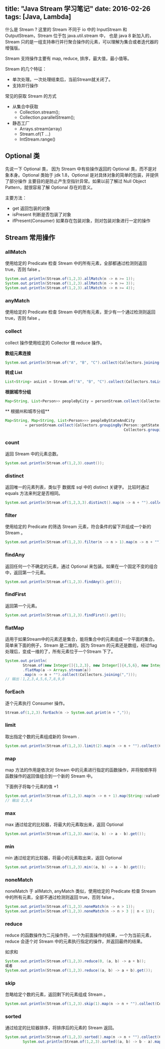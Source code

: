 title: "Java Stream 学习笔记"
date: 2016-02-26
tags: [Java, Lambda]
---

什么是 Stream ? 这里的 Stream 不同于 io 中的 InputStream 和 OutputStream，Stream 位于包 java.util.stream 中， 也是 java 8 新加入的，Stream 只的是一组支持串行并行聚合操作的元素，可以理解为集合或者迭代器的增强版。<!--more-->

Stream 支持操作主要有 map, reduce, 排序，最大值，最小值等。

Stream 的几个特征：

- 单次处理。一次处理结束后，当前Stream就关闭了。
- 支持并行操作

常见的获取 Stream 的方式

- 从集合中获取
  - Collection.stream();
  - Collection.parallelStream();
- 静态工厂
  - Arrays.stream(array) 
  - Stream.of(T ...)
  - IntStream.range()

## Optional 类

先说一下 Optional 类， 因为 Stream 中有些操作返回的 Optional 类，而不是对象本身。Optional 类始于 jdk 1.8，Optional 是对具体对象的简单的包装，并提供了部分操作 主要目的是防止产生空指针异常。如果以前了解过 Null Object Pattern，就很容易了解 Optional 存在的意义。

主要方法：

- get 返回包装的对象
- isPresent 判断是否包装了对象
- ifPresent(Consumer) 如果存在包装对象，则对包装对象进行一定的操作

## Stream 常用操作

### allMatch

使用给定的 Predicate 检查 Stream 中的所有元素，全部都通过检测则返回 true，否则 false 。

```java
System.out.println(Stream.of(1,2,3).allMatch(n -> n >= 1));
System.out.println(Stream.of(1,2,3).allMatch(n -> n >= 3));
System.out.println(Stream.of(1,2,3).allMatch(n -> n >= 4));
```

### anyMatch

使用给定的 Predicate 检查 Stream 中的所有元素，至少有一个通过检测则返回 true，否则 false 。

### collect

collect 操作使用给定的 Collector 做 reduce 操作。

**数组元素连接**

```java
System.out.println(Stream.of("A", "B", "C").collect(Collectors.joining(",")));
```

**转成 List**

```java
List<String> asList = Stream.of("A", "B", "C").collect(Collectors.toList());
```

**根据城市分组**

```java
Map<String, List<Person>> peopleByCity = personStream.collect(Collectors.groupingBy(Person::getCity));
```

** 根据州和城市分组**

```java
Map<String, Map<String, List<Person>>> peopleByStateAndCity
         = personStream.collect(Collectors.groupingBy(Person::getState,
                                                      Collectors.groupingBy(Person::getCity)));

```

### count

返回 Stream 中的元素总数。

```java
System.out.println(Stream.of(1,2,3).count());
```

### distinct

返回唯一的元素列表，类似于 数据库 sql 中的 distinct 关键字。 比较时通过 equals 方法来判定是否相同。

```java
System.out.println(Stream.of(1,2,3,3).distinct().map(n -> n + "").collect(Collectors.joining(",")));
```

### filter

使用给定的 Predicate 的筛选 Stream 元素，符合条件的留下并组成一个新的 Stream 。

```java
System.out.println(Stream.of(1,2,3).filter(n -> n > 1).map(n -> n + "").collect(Collectors.joining(",")));  
```

### findAny

返回任何一个不确定的元素，通过 Optional 来包装。如果在一个固定不变的组合中，返回第一个元素。

```java
System.out.println(Stream.of(1,2,3).findAny().get());
```

### findFirst

返回第一个元素。

```java
System.out.println(Stream.of(1,2,3).findFirst().get());
```

### flatMap

适用于如果Stream中的元素还是集合，能将集合中的元素组成一个平面的集合。简单来下面的例子，Stream 是二维的，因为 Stream 的元素还是数组，经过flag处理后，变成一维的了，所有元素位于一个Stream 下了。

```java
System.out.println(
		Stream.of(new Integer[]{1,2,3}, new Integer[]{4,5,6}, new Integer[]{7,8,9,0})
		.flatMap(a -> Arrays.stream(a))
		.map(n -> n + "").collect(Collectors.joining(",")));
// 输出：1,2,3,4,5,6,7,8,9,0
```

### forEach

逐个元素执行 Consumer 操作。

```java
Stream.of(1,2,3).forEach(n -> System.out.print(n + ","));
```

### limit 

取出指定个数的元素组成新的 Stream .

```java
System.out.println(Stream.of(1,2,3).limit(2).map(n -> n + "").collect(Collectors.joining(",")));
```

### map 

map 方法的作用是依次对 Stream 中的元素进行指定的函数操作，并将按顺序将函数操作的返回值组合到一个新的 Stream 中。

下面例子将每个元素的值 +1 

```java
System.out.println(Stream.of(1,2,3).map(n -> n + 1).map(String::valueOf).collect(Collectors.joining(",")));
// 输出 2,3,4
```

### max

max 通过给定的比较器，将最大的元素取出来，返回 Optional

```java
System.out.println(Stream.of(1,2,3).max((a, b) -> a - b).get());
```

### min

min 通过给定的比较器，将最小的元素取出来，返回 Optional

```java
System.out.println(Stream.of(1,2,3).min((a, b) -> a - b).get());
```

### noneMatch

noneMatch 于 allMatch, anyMatch 类似，使用给定的 Predicate 检查 Stream 中的所有元素，全部不通过检测则返回 true，否则 false 。

```java
System.out.println(Stream.of(1,2,3).noneMatch(n -> n > 1));
System.out.println(Stream.of(1,2,3).noneMatch(n -> n > 3 || n < 1));
```

### reduce

reduce 的函数操作为二元操作符，一个为前面操作的结果，一个为当前元素，reduce 会逐个对 Stream 中的元素执行指定的操作，并返回最终的结果。

如求和

```java
System.out.println(Stream.of(1,2,3).reduce(0, (a, b) -> a + b));
或者
System.out.println(Stream.of(1,2,3).reduce((a, b) -> a + b).get());
```

### skip

忽略给定个数的元素，返回剩下的元素组成 Stream 。

```java
System.out.println(Stream.of(1,2,3).skip(1).map(n -> n + "").collect(Collectors.joining(",")));
```

### sorted 

通过给定的比较器排序，将排序后的元素的 Stream 返回。

```java
System.out.println(Stream.of(1,2,3).sorted().map(n -> n + "").collect(Collectors.joining(",")));
		System.out.println(Stream.of(1,2,3).sorted((a, b) -> b - a).map(n -> n + "").collect(Collectors.joining(",")));
```


